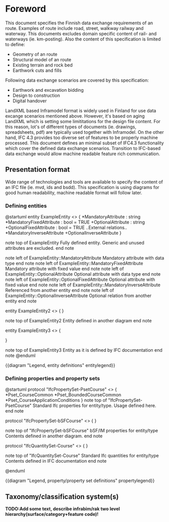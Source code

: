 # Foreword

This document specifies the Finnish data exchange requirements of an route.
Examples of route include road, street, walkway railway and waterway.
This documents excludes domain specific content of rail- and waterways (ie. km-posting). 
Also the content of this specification is limited to define:

- Geometry of an route
- Structural model of an route
- Existing terrain and rock bed
- Earthwork cuts and fills

Following data exchange scenarios are covered by this specification:

- Earthwork and excavation bidding
- Design to construction
- Digital handover

LandXML based Inframodel format is widely used in Finland for use data excange scenarios mentioned above.
However, it's based on aging LandXML which is setting some limititations for the design file content. 
For this reason, lot's of different types of documents (ie. drawings, spreadsheets, pdf) are typically used together with Inframodel.
On the other hand, IFC 4.3 provides too diverse set of features to be properly machine processed.
This document defines an minimal subset of IFC4.3 functionality which cover the defined data exchange scenarios. 
Transition to IFC-based data exchange would allow machine readable feature rich communication.

## Presentation format

Wide range of technologies and tools are available to specify the content of an IFC file (ie. mvd, ids and bsdd).
This specification is using diagrams for good human readability, machine readable format will follow later.

### Defining entities

@startuml
entity ExampleEntity <<DefinedInThisDiagram>>
{
  *MandatoryAttribute : string
  *MandatoryFixedAttribute : bool = TRUE
  +OptionalAttribute : string
  +OptionalFixedAttribute : bool = TRUE
  ..External relations..
  *MandatoryInverseAttribute
  +OptionalInverseAttribute
}

note top of ExampleEntity
    Fully defined entity. 
    Generic and unused attributes are excluded.
end note

note left of ExampleEntity::MandatoryAttribute
    Mandatory attribute with data type
end note
note left of ExampleEntity::MandatoryFixedAttribute
    Mandatory attribute with fixed value
end note
note left of ExampleEntity::OptionalAttribute
    Optional attribute with data type
end note
note left of ExampleEntity::OptionalFixedAttribute
    Optional attribute with fixed value
end note
note left of ExampleEntity::MandatoryInverseAttribute
    Referenced from another entity
end note
note left of ExampleEntity::OptionalInverseAttribute
    Optional relation from another entity
end note

entity ExampleEntity2 <<DefinedInAnotherDiagram>>
{
}

note top of ExampleEntity2
    Entity defined in another diagram
end note

entity ExampleEntity3 <<UndefinedEntity>>
{

}

note top of ExampleEntity3 
    Entity as it is defined by IFC documentation
end note
@enduml

{{diagram "Legend, entity definitions" entitylegend}}

### Defining properties and property sets

@startuml
protocol "IfcPropertySet-PsetCourse" <<DefinedInThisDiagram>>
{
    *Pset_CourseCommon
    *Pset_BoundedCourseCommon
    *Pset_CourseApplicationConditions
}
note top of "IfcPropertySet-PsetCourse"
    Standard Ifc properties for entity/type.
    Usage defined here.
end note


protocol "IfcPropertySet-bSFCourse" <<DefinedInAnotherDiagram>>
{
}

note top of "IfcPropertySet-bSFCourse"
    bSF/IM properties  for entity/type
    Contents defined in another diagram.
end note

protocol "IfcQuantitySet-Course" <<UndefinedEntity>>
{
}

note top of "IfcQuantitySet-Course"
    Standard Ifc quantities for entity/type
    Contents defined in IFC documentation
end note

@enduml

{{diagram "Legend, property/property set definitions" propertylegend}}

## Taxonomy/classification system(s)

**TODO:Add some text, describe infrabim/rak two level hierarchy(surface/category+feature code)!**


